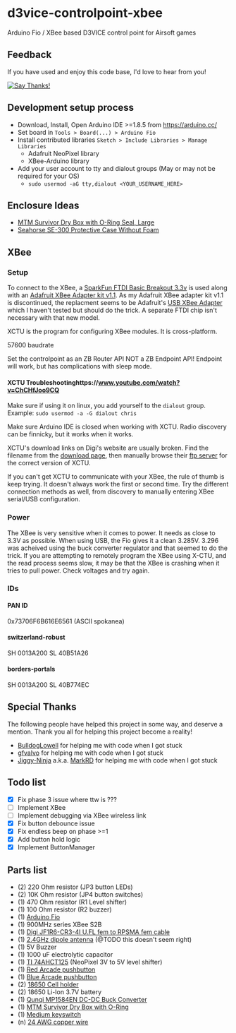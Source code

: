 # d3vice-controlpoint-xbee
Arduino Fio / XBee based D3VICE control point for Airsoft games

## Feedback

If you have used and enjoy this code base, I'd love to hear from you!

[![Say Thanks!](https://img.shields.io/badge/Say%20Thanks-!-1EAEDB.svg)](https://saythanks.io/to/insanity54)


## Development setup process

  * Download, Install, Open Arduino IDE >=1.8.5 from https://arduino.cc/
  * Set board in `Tools > Board(...) > Arduino Fio`
  * Install contributed libraries `Sketch > Include Libraries > Manage Libraries`
    * Adafruit NeoPixel library
    * XBee-Arduino library
  * Add your user account to tty and dialout groups (May or may not be required for your OS)
    * `sudo usermod -aG tty,dialout <YOUR_USERNAME_HERE>`

## Enclosure Ideas

  * [MTM Survivor Dry Box with O-Ring Seal, Large](https://www.amazon.com/MTM-Survivor-Ring-Orange-Large/dp/B002KENWZY/ref=pd_rhf_ee_s_cp_0_3?_encoding=UTF8&pd_rd_i=B002KENWZY&pd_rd_r=DREY47809SR4JA75TENW&pd_rd_w=tL9qp&pd_rd_wg=YghNF&psc=1&refRID=DREY47809SR4JA75TENW)
  * [Seahorse SE-300 Protective Case Without Foam](https://www.amazon.com/Seahorse-Protective-Case-without-Orange/dp/B001A1TR1Q/ref=sr_1_14?ie=UTF8&qid=1509563510&sr=8-14&keywords=waterproof+case)


## XBee

### Setup

To connect to the XBee, a [SparkFun FTDI Basic Breakout 3.3v](https://www.sparkfun.com/products/9873) is used along with an [Adafruit XBee Adapter kit v1.1](https://www.adafruit.com/product/126). As my Adafruit XBee adapter kit v1.1 is discontinued, the replacment seems to be Adafruit's [USB XBee Adapter](https://www.adafruit.com/product/247) which I haven't tested but should do the trick. A separate FTDI chip isn't necessary with that new model.

XCTU is the program for configuring XBee modules. It is cross-platform.

57600 baudrate

Set the controlpoint as an ZB Router API NOT a ZB Endpoint API! Endpoint will work, but has complications with sleep mode.

#### XCTU Troubleshootinghttps://www.youtube.com/watch?v=ChCHfJoo9CQ

Make sure if using it on linux, you add yourself to the `dialout` group. Example: `sudo usermod -a -G dialout chris`

Make sure Arduino IDE is closed when working with XCTU. Radio discovery can be finnicky, but it works when it works.

XCTU's download links on Digi's website are usually broken. Find the filename from the [download page](https://www.digi.com/products/xbee-rf-solutions/xctu-software/xctu#productsupport-drivers), then manually browse their [ftp server](ftp://ftp1.digi.com/support/utilities/) for the correct version of XCTU.

If you can't get XCTU to communicate with your XBee, the rule of thumb is keep trying. It doesn't always work the first or second time. Try the different connection methods as well, from discovery to manually entering XBee serial/USB configuration.


### Power

The XBee is very sensitive when it comes to power. It needs as close to 3.3V as possible. When using USB, the Fio gives it a clean 3.285V. 3.296 was acheived using the buck converter regulator and that seemed to do the trick. If you are attempting to remotely program the XBee using X-CTU, and the read process seems slow, it may be that the XBee is crashing when it tries to pull power. Check voltages and try again.

### IDs

#### PAN ID

0x73706F6B616E6561 (ASCII spokanea)

#### switzerland-robust

SH 0013A200
SL 40B51A26

#### borders-portals

SH 0013A200
SL 40B774EC

## Special Thanks

The following people have helped this project in some way, and deserve a mention. Thank you all for helping this project become a reality!

  * [BulldogLowell](https://forum.arduino.cc/index.php?action=profile;u=258955) for helping me with code when I got stuck
  * [gfvalvo](https://forum.arduino.cc/index.php?action=profile;u=557197) for helping me with code when I got stuck
  * [Jiggy-Ninja](https://forum.arduino.cc/index.php?action=profile;u=53253) a.k.a. [MarkRD](https://hackaday.io/MarkRD) for helping me with code when I got stuck

## Todo list

  * [x] Fix phase 3 issue where ttw is ???
  * [ ] Implement XBee
  * [ ] Implement debugging via XBee wireless link
  * [x] Fix button debounce issue
  * [x] Fix endless beep on phase >=1
  * [x] Add button hold logic
  * [x] Implement ButtonManager

## Parts list

  * (2) 220 Ohm resistor (JP3 button LEDs)
  * (2) 10K Ohm resistor (JP4 button switches)
  * (1) 470 Ohm resistor (R1 Level shifter)
  * (1) 100 Ohm resistor (R2 buzzer)
  * (1) [Arduino Fio](https://amzn.to/2vkoAoj)
  * (1) 900MHz series XBee S2B
  * (1) [Digi JF1R6-CR3-4I U.FL fem to RPSMA fem cable](https://www.mouser.com/productdetail/digi-international/jf1r6-cr3-4i?qs=YPg7lQ8MWSd%252bJ21AYb5tjA%3D%3D)
  * (1) [2.4GHz dipole antenna](https://www.mouser.com/ProductDetail/Laird-LS-Research/001-0001?qs=%2fha2pyFaduic7%252bgB%2fLd2y%2fydYaVrig4l0IiQcO85%252biN2Plogftrjhg%3d%3d) (@TODO this doesn't seem right)
  * (1) 5V Buzzer
  * (1) 1000 uF electrolytic capacitor
  * (1) [TI 74AHCT125](http://adafru.it/1787) (NeoPixel 3V to 5V level shifter)
  * (1) [Red Arcade pushbutton](https://amzn.to/2qzc0vI)
  * (1) [Blue Arcade pushbutton](https://amzn.to/2vszEjp)
  * (2) [18650 Cell holder](https://amzn.to/2JN0Lsh)
  * (2) 18650 Li-Ion 3.7V battery
  * (1) [Qunqi MP1584EN DC-DC Buck Converter](https://amzn.to/2EPh9oB)
  * (1) [MTM Survivor Dry Box with O-Ring](https://amzn.to/2JQuaSx)
  * (1) [Medium keyswitch](https://www.sparkfun.com/products/retired/11473)
  * (n) [24 AWG copper wire](https://amzn.to/2FrzB6S)
